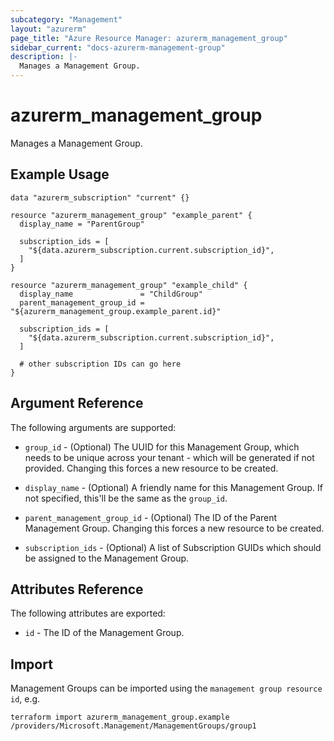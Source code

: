 ```yaml
---
subcategory: "Management"
layout: "azurerm"
page_title: "Azure Resource Manager: azurerm_management_group"
sidebar_current: "docs-azurerm-management-group"
description: |-
  Manages a Management Group.
---
```


# azurerm_management_group

Manages a Management Group.

## Example Usage

```hcl
data "azurerm_subscription" "current" {}

resource "azurerm_management_group" "example_parent" {
  display_name = "ParentGroup"

  subscription_ids = [
    "${data.azurerm_subscription.current.subscription_id}",
  ]
}

resource "azurerm_management_group" "example_child" {
  display_name               = "ChildGroup"
  parent_management_group_id = "${azurerm_management_group.example_parent.id}"

  subscription_ids = [
    "${data.azurerm_subscription.current.subscription_id}",
  ]

  # other subscription IDs can go here
}
```

## Argument Reference

The following arguments are supported:

* `group_id` - (Optional) The UUID for this Management Group, which needs to be unique across your tenant - which will be generated if not provided. Changing this forces a new resource to be created.

* `display_name` - (Optional) A friendly name for this Management Group. If not specified, this'll be the same as the `group_id`.

* `parent_management_group_id` - (Optional) The ID of the Parent Management Group. Changing this forces a new resource to be created.

* `subscription_ids` - (Optional) A list of Subscription GUIDs which should be assigned to the Management Group.

## Attributes Reference

The following attributes are exported:

* `id` - The ID of the Management Group.

## Import

Management Groups can be imported using the `management group resource id`, e.g.

```shell
terraform import azurerm_management_group.example /providers/Microsoft.Management/ManagementGroups/group1
```
